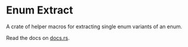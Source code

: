 # Enum Extract

A crate of helper macros for extracting single enum variants of an enum.

Read the docs on [docs.rs](https://docs.rs/enum_extract).
